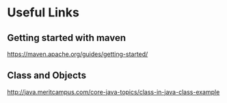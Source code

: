 # Useful Links

## Getting started with maven 
https://maven.apache.org/guides/getting-started/

## Class and Objects
http://java.meritcampus.com/core-java-topics/class-in-java-class-example

